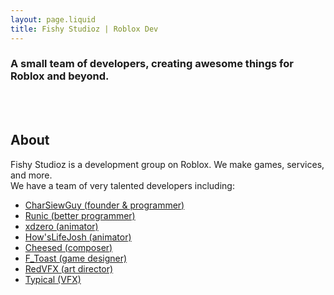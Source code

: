 ```yaml
---
layout: page.liquid
title: Fishy Studioz | Roblox Dev
---
```


### A small team of developers, creating awesome things for Roblox and beyond.

<br><br>
## About
Fishy Studioz is a development group on Roblox. We make games, services, and more.<br>
We have a team of very talented developers including:
<ul>
  <li class="listed"><span><a href="https://twitter.com/CharSiewGuy">CharSiewGuy (founder & programmer)</a></span></li>
  <li class="listed"><span><a href="https://github.com/R-unic">Runic (better programmer)</a></span></li>
  <li class="listed"><span><a href="https://www.youtube.com/channel/UCiIP0epvbOHArVE7DnWKjNw">xdzero (animator)</a></span></li>
  <li class="listed"><span><a href="https://twitter.com/JoshButNitwit">How'sLifeJosh (animator)</a></span></li>
  <li class="listed"><span><a href="https://youtube.com/@SeeSaw_User.?si=AkZitNQUuqHnNtnW">Cheesed (composer)</a></span></li>
  <li class="listed"><span><a href="https://www.youtube.com/channel/UCMDOrCbbOu5fygP9pRmEOAQ">F_Toast (game designer)</a></span></li>
  <li class="listed"><span><a href="https://twitter.com/RedVFX2">RedVFX (art director)</a></span></li>
  <li class="listed"><span><a href="https://twitter.com/TypicalXYZ">Typical (VFX)</a></span></li>
</ul>
